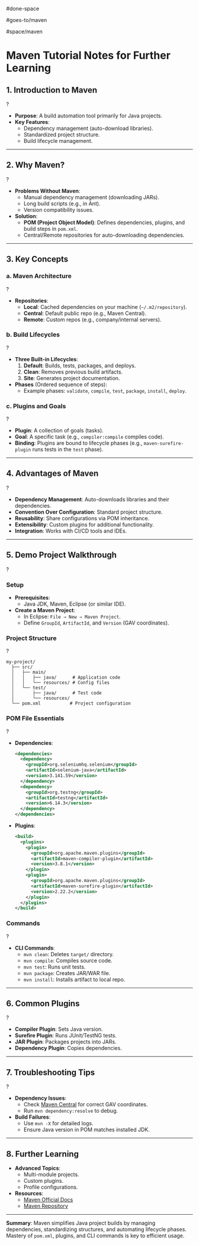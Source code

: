 

#done-space 


#goes-to/maven

#space/maven




# Maven Tutorial Notes for Further Learning




## **1. Introduction to Maven**
?
- **Purpose**: A build automation tool primarily for Java projects.
- **Key Features**:
  - Dependency management (auto-download libraries).
  - Standardized project structure.
  - Build lifecycle management.
<!--SR:!2025-05-07,2,190-->

---

## **2. Why Maven?**
?
- **Problems Without Maven**:
  - Manual dependency management (downloading JARs).
  - Long build scripts (e.g., in Ant).
  - Version compatibility issues.
- **Solution**:
  - **POM (Project Object Model)**: Defines dependencies, plugins, and build steps in `pom.xml`.
  - Central/Remote repositories for auto-downloading dependencies.
<!--SR:!2025-05-07,2,190-->

---

## **3. Key Concepts**



### **a. Maven Architecture**
?
- **Repositories**:
  - **Local**: Cached dependencies on your machine (`~/.m2/repository`).
  - **Central**: Default public repo (e.g., Maven Central).
  - **Remote**: Custom repos (e.g., company/internal servers).
<!--SR:!2025-05-07,2,190-->




### **b. Build Lifecycles**
?
- **Three Built-in Lifecycles**:
  1. **Default**: Builds, tests, packages, and deploys.
  2. **Clean**: Removes previous build artifacts.
  3. **Site**: Generates project documentation.
- **Phases** (Ordered sequence of steps):
  - Example phases: `validate`, `compile`, `test`, `package`, `install`, `deploy`.
<!--SR:!2025-05-07,2,190-->



### **c. Plugins and Goals**
?
- **Plugin**: A collection of goals (tasks).
- **Goal**: A specific task (e.g., `compiler:compile` compiles code).
- **Binding**: Plugins are bound to lifecycle phases (e.g., `maven-surefire-plugin` runs tests in the `test` phase).
<!--SR:!2025-05-07,2,190-->

---

## **4. Advantages of Maven**
?
- **Dependency Management**: Auto-downloads libraries and their dependencies.
- **Convention Over Configuration**: Standard project structure.
- **Reusability**: Share configurations via POM inheritance.
- **Extensibility**: Custom plugins for additional functionality.
- **Integration**: Works with CI/CD tools and IDEs.
<!--SR:!2025-05-07,2,190-->

---

## **5. Demo Project Walkthrough**
?
### **Setup**
- **Prerequisites**:
  - Java JDK, Maven, Eclipse (or similar IDE).
- **Create a Maven Project**:
  - In Eclipse: `File → New → Maven Project`.
  - Define `GroupId`, `ArtifactId`, and `Version` (GAV coordinates).
<!--SR:!2025-05-07,2,190-->



### **Project Structure**
?
```
my-project/
  ├── src/
  │   ├── main/
  │   │   ├── java/      # Application code
  │   │   └── resources/ # Config files
  │   └── test/
  │       ├── java/      # Test code
  │       └── resources/
  └── pom.xml           # Project configuration
```
<!--SR:!2025-05-07,2,190-->



### **POM File Essentials**
?
- **Dependencies**:
  ```xml
  <dependencies>
    <dependency>
      <groupId>org.seleniumhq.selenium</groupId>
      <artifactId>selenium-java</artifactId>
      <version>3.141.59</version>
    </dependency>
    <dependency>
      <groupId>org.testng</groupId>
      <artifactId>testng</artifactId>
      <version>6.14.3</version>
    </dependency>
  </dependencies>
  ```
- **Plugins**:
  ```xml
  <build>
    <plugins>
      <plugin>
        <groupId>org.apache.maven.plugins</groupId>
        <artifactId>maven-compiler-plugin</artifactId>
        <version>3.8.1</version>
      </plugin>
      <plugin>
        <groupId>org.apache.maven.plugins</groupId>
        <artifactId>maven-surefire-plugin</artifactId>
        <version>2.22.2</version>
      </plugin>
    </plugins>
  </build>
  ```
<!--SR:!2025-05-07,2,190-->



### **Commands**
?
- **CLI Commands**:
  - `mvn clean`: Deletes `target/` directory.
  - `mvn compile`: Compiles source code.
  - `mvn test`: Runs unit tests.
  - `mvn package`: Creates JAR/WAR file.
  - `mvn install`: Installs artifact to local repo.
<!--SR:!2025-05-07,2,190-->

---

## **6. Common Plugins**
?
- **Compiler Plugin**: Sets Java version.
- **Surefire Plugin**: Runs JUnit/TestNG tests.
- **JAR Plugin**: Packages projects into JARs.
- **Dependency Plugin**: Copies dependencies.
<!--SR:!2025-05-07,2,190-->

---

## **7. Troubleshooting Tips**
?
- **Dependency Issues**:
  - Check [Maven Central](https://search.maven.org/) for correct GAV coordinates.
  - Run `mvn dependency:resolve` to debug.
- **Build Failures**:
  - Use `mvn -X` for detailed logs.
  - Ensure Java version in POM matches installed JDK.
<!--SR:!2025-05-07,2,190-->

---

## **8. Further Learning**

- **Advanced Topics**:
  - Multi-module projects.
  - Custom plugins.
  - Profile configurations.
- **Resources**:
  - [Maven Official Docs](https://maven.apache.org/guides/)
  - [Maven Repository](https://mvnrepository.com/)

---

**Summary**: Maven simplifies Java project builds by managing dependencies, standardizing structures, and automating lifecycle phases. Mastery of `pom.xml`, plugins, and CLI commands is key to efficient usage.